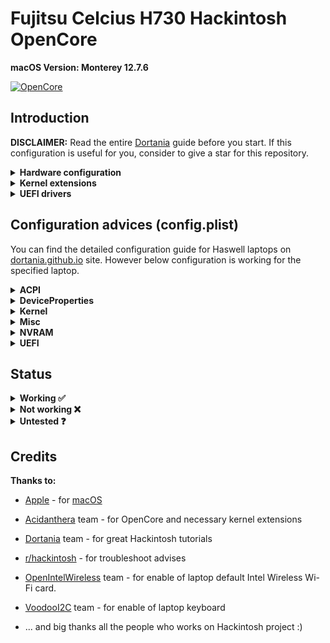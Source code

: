 # Fujitsu Celcius H730 Hackintosh OpenCore


**macOS Version: Monterey 12.7.6**

[![OpenCore](https://img.shields.io/badge/OpenCore-1.0.2-blue.svg)](https://github.com/acidanthera/OpenCorePkg)

## Introduction

**DISCLAIMER:**
Read the entire [Dortania](https://dortania.github.io/OpenCore-Install-Guide) guide before you start.
If this configuration is useful for you, consider to give a star for this repository.

<details>
<summary>
    <strong>Hardware configuration</strong>
</summary>

### **Fujitsu Celcius H730**


[![Fujitsu](https://img.shields.io/badge/Fujitsu-Specs-red)](https://gzhls.at/blob/ldb/1/c/f/3/6b552fee192ea5db796e5d12740ed8caaae4.pdf) 

 | Component       | Manufacturer and model                                | Additional description           |
 | --------------- | ----------------------------------------------------- | -------------------------------- |
 | CPU             | Intel Core i7-vPro                                    |i7-4810MQ @2.8GHz                 |
 | GPU             | Intel Graphics 4th  Gen                               |                                  |
 | External GPU    | NVIDIA Quadro k2100M Graphics 4 GB GDDR5              | Disabled                         |
 | Audio           | Realtek ALC282                                        |                                  |
 | Wireless        |                                                       |                                  |
 | LAN             | I217-LM                                               |                                  |
 | Trackpad        |PS/2                                                   |                                  |
 | Keyboard        |ps/2                                                   |                                  |
 | BIOS version    | v1.12                                                 |                                  |
 

</details>  

<details>
<summary>
    <strong>Kernel extensions</strong>
</summary>

| Kext                        | Version        |
| :-------------------------: | :------------: |
| [AirportItlwm](https://github.com/OpenIntelWireless/itlwm/releases)         | 2.3.0 |
| [AppleALC](https://github.com/acidanthera/AppleALC/releases)                | 1.9.3 |
| [IntelBluetoothFirmware](https://github.com/OpenIntelWireless/IntelBluetoothFirmware/releases)| 2.4.0 |
| [Lilu](https://github.com/acidanthera/lilu/releases)                        | 1.7.0 |
| [SMCBatteryManager](https://github.com/acidanthera/virtualsmc/releases)     | 1.2.0 |
| [SMCProcessor](https://github.com/acidanthera/virtualsmc/releases)          | 1.2.0 | 
| [SMCSuperIO](https://github.com/acidanthera/virtualsmc/releases)            | 1.2.0 | 
| [VirtualSMC](https://github.com/acidanthera/virtualsmc/releases)            | 1.3.4 | 
| [VoodooPS2Controller](https://github.com/acidanthera/VoodooPS2/releases)    | 2.3.7 | 
| [WhateverGreen](https://github.com/acidanthera/whatevergreen/releases)      | 1.6.9 | 
|[IntelMausi](https://github.com/acidanthera/IntelMausi/releases)             |1.0.8  |
|[ECEnabler](https://github.com/1Revenger1/ECEnabler/releases)                |1.0.5  |
|[BrightnessKeys](https://github.com/acidanthera/BrightnessKeys/releases)     |1.0.3  |

</details>

<details>
<summary>
    <strong>UEFI drivers</strong>
</summary>

|     Driver      | 
| :-------------: | 
| HfsPlus.efi | 
| OpenCanopy.efi  |
| OpenRuntime.efi | 
| ResetNvranEntry.efi|

</details>


## Configuration advices (config.plist)

You can find the detailed configuration guide for Haswell laptops on [dortania.github.io](https://dortania.github.io/OpenCore-Install-Guide/config-laptop.plist/haswell.html#starting-point) site.
However below configuration is working for the specified laptop.
<details>
<summary>
    <strong>ACPI</strong>
</summary>

- **Add**
  - Patches recommended via Dortania guide:
    - `SSDT-EC-LAPTOP.aml`
    - `SSDT-PLUG-DRTNIA.aml`
    - `SSDT-PNLF.aml`
    - `SSDT-XOSI.aml`

- **Patch**
  - Change _OSI to XOSI:
    - `Comment -> Change _OSI to XOSI`
    - `Enabled -> True`
    - `Count -> 0`
    - `Limit -> 0`
    - `Find -> 5F4F5349`
    - `Replace -> 584F5349`

</details>

<details>
<summary>
    <strong>DeviceProperties</strong>
</summary>

- **Add**
  - Audio support
    - `PciRoot(0x0)/Pci(0x1B,0x0)`
      - `layout-id -> 4`


  - IGPU support
    - `PciRoot(0x0)/Pci(0x2,0x0)`
      - `AAPL,ig-platform-id -> 0600260A`
      - `framebuffer-patch-enable -> 01000000`
      - `framebuffer-cursormem -> 00009000`
      - `device-id -> 12040000`

</details>

<details>
<summary>
    <strong>Kernel</strong>
</summary>

- **Quirks**
  - `AppleCpuPmCfgLock -> False`
  - `AppleXcpmCfgLock -> True`
  - `AppleXcpmExtraMsrs -> False`
  - `AppleXcpmForceBoost -> False`
  - `CustomSMBIOSGuid -> False`
  - `DisableIoMapper -> True`
  - `DisableLinkeditJettison -> True`
  - `DisableRtcChecksum -> False`
  - `ExtendBTFeatureFlags -> False`
  - `ExternalDiskIcons -> False`
  - `ForceSecureBootScheme -> False`
  - `IncreasePciBarSize -> False`
  - `LapicKernelPanic -> False`
  - `LegacyCommpage -> False`
  - `PanicNoKextDump -> True`
  - `SetApfsTrimTimeout -> -1`
  - `ThirdPartyDrives -> False`
  - `XhciPortLimit -> True`

</details>

<details>
<summary>
    <strong>Misc</strong>
</summary>

- **Boot**
  - `ConsoleAttributes -> 0`
  - `HibernateMode -> None`
  - `HideAuxiliary -> True`
  - `LauncherOption -> Disabled`
  - `LauncherPath -> Default`
  - `PickerAttributes -> 1`
  - `PickerAudioAssist -> False`
  - `PickerMode -> Builtin`
  - `PickerVariant -> Auto`
  - `PollAppleHotKeys -> False`
  - `ShowPicker -> False`
  - `TakeoffDelay -> 0`
  - `Timeout -> 0`

- **Security**
  - `AllowSetDefault -> True`
  - `ApECID -> 0`
  - `AuthRestart -> False`
  - `BlacklistAppleUpdate -> True`
  - `DmgLoading -> Signed`
  - `EnablePassword -> False`
  - `ExposeSensitiveData -> 6`
  - `HaltLevel -> 2147483648`
  - `PasswordHash -> <>(empty value)`
  - `PasswordSalt -> <>(empty value)`
  - `ScanPolicy -> 0`
  - `SecureBootModel -> Default`
  - `Vault -> Optional`

</details>

<details>
<summary>
    <strong>NVRAM</strong>
</summary>
    LegacyOverwrite -> False
    WriteFlash -> True

- **Add**
  - System Integrity Protection bitmask
  `7C436110-AB2A-4BBB-A880-FE41995C9F82`
    - `boot-args -> keepsyms=1 debug=0x100 -wegnoegpu`

</details>

<details>
<summary>
    <strong>UEFI</strong>
</summary>

- **Quirks**
  - `DisableSecurityPolicy -> False`
  - `ExitBootServicesDelay -> 0`
  - `IgnoreInvalidFlexRatio -> True`
  - `ReleaseUsbOwnership -> True`
  - `RequestBootVarRouting -> True`
  - `TscSyncTimeout -> 0`
  - `UnblockFsConnect -> False`

</details>

## Status



<details>  
<summary>
    <strong>Working ✅</strong>
</summary>


- `Audio` - Realtek ALC282 
- `Brightness Keys` 
- `Battery` (management, percentage and actual work time)
- `Bluetooth and Wi-Fi` 
- `Ethernet port` - 
- `Keyboard`
- `Intel IGPU`
- `Internal microphone`
- `Shutdown / Reboot functions`
- `Sleep/Wake` - using Sleep from menu and after laptop lid close/open
- `Speakers and headphones combo jack`
- `System updates` 
- `Touchpad`
- `USB Ports`
- `Web camera`

</details>

<details>  
<summary>
    <strong>Not working ❌</strong>
</summary>

- `SD Card Reader`

</details>

<details>  
<summary>
    <strong>Untested ❓</strong>
</summary>

- `App Store`
- `iMessage, FaceTime, iTunes Store`
- `DRM`
- `Sidecar`
- `FireVault 2`

</details>


## Credits

<summary>
    <strong>Thanks to:</strong>
</summary>

- [Apple](https://www.apple.com) - for [macOS](https://www.apple.com/pl/macos/)
- [Acidanthera](https://github.com/acidanthera) team - for OpenCore and necessary kernel extensions
- [Dortania](https://github.com/dortania) team - for great Hackintosh tutorials
- [r/hackintosh](https://www.reddit.com/r/hackintosh) - for troubleshoot advises
- [OpenIntelWireless](https://github.com/OpenIntelWireless) team - for enable of laptop default Intel Wireless Wi-Fi card.

- [VoodooI2C](https://github.com/VoodooI2C) team - for enable of laptop keyboard
- ... and big thanks all the people who works on Hackintosh project :)
